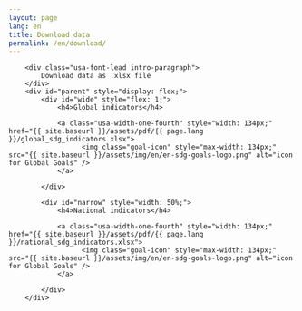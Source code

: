 ```yaml
---
layout: page
lang: en
title: Download data
permalink: /en/download/
---
```


<article>

        <div class="usa-font-lead intro-paragraph">
            Download data as .xlsx file
        </div>
        <div id="parent" style="display: flex;">
            <div id="wide" style="flex: 1;">
                <h4>Global indicators</h4>
                
				<a class="usa-width-one-fourth" style="width: 134px;" href="{{ site.baseurl }}/assets/pdf/{{ page.lang }}/global_sdg_indicators.xlsx">
                      <img class="goal-icon" style="max-width: 134px;" src="{{ site.baseurl }}/assets/img/en/en-sdg-goals-logo.png" alt="icon for Global Goals" />
                </a>

            </div>

            <div id="narrow" style="width: 50%;">
                <h4>National indicators</h4>
                
				<a class="usa-width-one-fourth" style="width: 134px;" href="{{ site.baseurl }}/assets/pdf/{{ page.lang }}/national_sdg_indicators.xlsx">
                      <img class="goal-icon" style="max-width: 134px;" src="{{ site.baseurl }}/assets/img/en/en-sdg-goals-logo.png" alt="icon for Global Goals" />
                </a>
				
            </div>
        </div>

</article>
